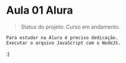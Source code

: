 # Aula 01 Alura

> Status do projeto: Curso em andamento.

```
Para estudar na Alura é preciso dedicação.
Executar o arquivo JavaScript com o NodeJS.
```

:)